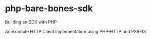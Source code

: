 # php-bare-bones-sdk
Building an SDK with PHP


An example HTTP Client implementation using PHP-HTTP and PSR-18
